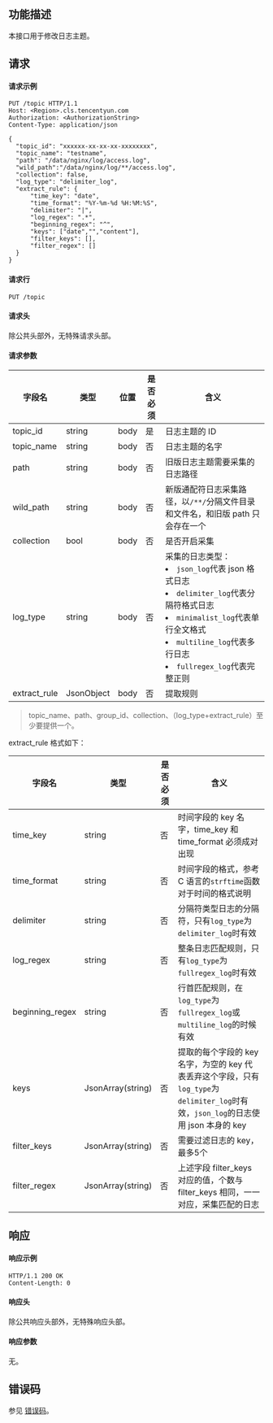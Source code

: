 ## 功能描述

本接口用于修改日志主题。

## 请求

#### 请求示例

```
PUT /topic HTTP/1.1
Host: <Region>.cls.tencentyun.com
Authorization: <AuthorizationString>
Content-Type: application/json

{
  "topic_id": "xxxxxx-xx-xx-xx-xxxxxxxx",
  "topic_name": "testname",
  "path": "/data/nginx/log/access.log",
  "wild_path":"/data/nginx/log/**/access.log",
  "collection": false,
  "log_type": "delimiter_log",
  "extract_rule": {
      "time_key": "date",
      "time_format": "%Y-%m-%d %H:%M:%S",
      "delimiter": "|",
      "log_regex": ".*",
      "beginning_regex": "^",
      "keys": ["date","","content"],
      "filter_keys": [],
      "filter_regex": []
  }
}
```

#### 请求行

```
PUT /topic
```

#### 请求头

除公共头部外，无特殊请求头部。

#### 请求参数

| 字段名       | 类型       | 位置 | 是否必须 | 含义                                                         |
| ------------ | ---------- | ---- | -------- | ------------------------------------------------------------ |
| topic_id     | string     | body | 是       | 日志主题的 ID                                                |
| topic_name   | string     | body | 否       | 日志主题的名字                                               |
| path         | string     | body | 否       | 旧版日志主题需要采集的日志路径                               |
| wild_path    | string     | body | 否       | 新版通配符日志采集路径，以`/**/`分隔文件目录和文件名，和旧版 path 只会存在一个 |
| collection   | bool       | body | 否       | 是否开启采集                                                 |
| log_type     | string     | body | 否       | 采集的日志类型：<br><li>`json_log`代表 json 格式日志<br><li>`delimiter_log`代表分隔符格式日志<br><li>`minimalist_log`代表单行全文格式<br><li>`multiline_log`代表多行日志<br><li>`fullregex_log`代表完整正则 |
| extract_rule | JsonObject | body | 否       | 提取规则                                                     |

>topic_name、path、group_id、collection、（log_type+extract_rule）至少要提供一个。



extract_rule 格式如下：

| 字段名          | 类型              | 是否必须 | 含义                                                         |
| --------------- | ----------------- | -------- | ------------------------------------------------------------ |
| time_key        | string            | 否       | 时间字段的 key 名字，time_key 和 time_format 必须成对出现    |
| time_format     | string            | 否       | 时间字段的格式，参考 C 语言的`strftime`函数对于时间的格式说明 |
| delimiter       | string            | 否       | 分隔符类型日志的分隔符，只有`log_type`为`delimiter_log`时有效 |
| log_regex       | string            | 否       | 整条日志匹配规则，只有`log_type`为`fullregex_log`时有效      |
| beginning_regex | string            | 否       | 行首匹配规则，在`log_type`为`fullregex_log`或`multiline_log`的时候有效 |
| keys            | JsonArray(string) | 否       | 提取的每个字段的 key 名字，为空的 key 代表丢弃这个字段，只有`log_type`为`delimiter_log`时有效，`json_log`的日志使用 json 本身的 key |
| filter_keys     | JsonArray(string) | 否       | 需要过滤日志的 key，最多5个                                  |
| filter_regex    | JsonArray(string) | 否       | 上述字段 filter_keys 对应的值，个数与 filter_keys 相同，一一对应，采集匹配的日志 |

## 响应

#### 响应示例

```
HTTP/1.1 200 OK
Content-Length: 0
```

#### 响应头

除公共响应头部外，无特殊响应头部。

#### 响应参数

无。

## 错误码

参见 [错误码](https://intl.cloud.tencent.com/document/product/614/12402)。
